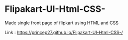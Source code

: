 # Flipakart-UI-Html-CSS-
Made single front page of flipkart using HTML and CSS

Link : https://princep27.github.io/Flipakart-UI-Html-CSS-/

